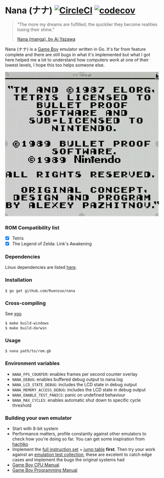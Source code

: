 # Nana (ナナ) [![CircleCI](https://circleci.com/gh/Ruenzuo/nana/tree/master.svg?style=svg&circle-token=2e19174b3ae6327c61879b0ce43544e2eaf28926)](https://circleci.com/gh/Ruenzuo/nana/tree/master) [![codecov](https://codecov.io/gh/Ruenzuo/nana/branch/master/graph/badge.svg)](https://codecov.io/gh/Ruenzuo/nana)

> “The more my dreams are fulfilled, the quicklier they become realities losing their shine.”
>
> [Nana (manga), by Ai Yazawa](https://en.wikipedia.org/wiki/Nana_(manga))

Nana (ナナ) is a [Game Boy](https://en.wikipedia.org/wiki/Game_Boy) emulator written in Go. It's far from feature complete and there are still bugs in what it's implemented but what I got here helped me a lot to understand how computers work at one of their lowest levels, I hope this too helps someone else.

![nana.gif](nana.gif)

### ROM Compatibility list

- [x] Tetris
- [x] The Legend of Zelda: Link's Awakening

### Dependencies

Linux dependencies are listed [here](./Dockerfile).

### Installation

```
$ go get github.com/Ruenzuo/nana
```

### Cross-compiling

See [xgo](https://github.com/karalabe/xgo)

```
$ make build-windows
$ make build-darwin
```

### Usage

```
$ nana path/to/rom.gb
```

### Environment variables

* `NANA_FPS_COUNTER`: enables frames per second counter overlay
* `NANA_DEBUG`: enables buffered debug output to nana.log
* `NANA_LCD_STATE_DEBUG`: includes the LCD state in debug output
* `NANA_MEMORY_ACCESS_DEBUG`: includes the LCD state in debug output
* `NANA_ENABLE_TEST_PANICS`: panic on undefined behaviour
* `NANA_MAX_CYCLES`: enables automatic shut down to specific cycle threshold

### Building your own emulator

* Start with 8-bit system
* Performance matters, profile constantly against other emulators to check how you're doing so far. You can get some inspiration from [hachiko](https://github.com/Ruenzuo/hachiko)
* Implement the [full instruction set](./emulator/instruction_set.go) + [jump table](./emulator/jump_table.go) **first**. Then try your work against an [emulation test collection](https://github.com/retrio/gb-test-roms), these are excelent to catch edge cases and implement the bugs the original systems had
* [Game Boy CPU Manual](http://www.codeslinger.co.uk/pages/projects/gameboy/files/GB.pdf)
* [Game Boy Programming Manual](https://archive.org/download/GameBoyProgManVer1.1/GameBoyProgManVer1.1.pdf)
